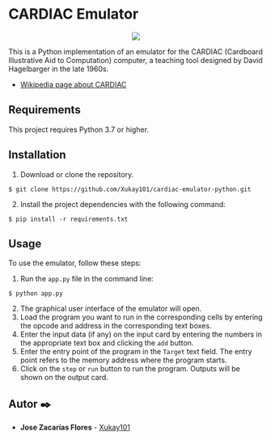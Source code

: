 # CARDIAC Emulator

<p align="center"><img src='https://raw.githubusercontent.com/Xukay101/cardiac-emulator-python/master/demo.gif' /></p>

This is a Python implementation of an emulator for the CARDIAC (Cardboard Illustrative Aid to Computation) computer, a teaching tool designed by David Hagelbarger in the late 1960s.

- [Wikipedia page about CARDIAC](https://en.wikipedia.org/wiki/CARDboard_Illustrative_Aid_to_Computation)

## Requirements

This project requires Python 3.7 or higher.

## Installation

1. Download or clone the repository.
```
$ git clone https://github.com/Xukay101/cardiac-emulator-python.git
```

2. Install the project dependencies with the following command:
```
$ pip install -r requirements.txt
```

## Usage

To use the emulator, follow these steps:
1. Run the `app.py` file in the command line:
```
$ python app.py
```
2. The graphical user interface of the emulator will open.
3. Load the program you want to run in the corresponding cells by entering the opcode and address in the corresponding text boxes.
4. Enter the input data (if any) on the input card by entering the numbers in the appropriate text box and clicking the `add` button.
5. Enter the entry point of the program in the `Target` text field. The entry point refers to the memory address where the program starts.
6. Click on the `step` or `run` button to run the program. Outputs will be shown on the output card.

## Autor ✒️

* **Jose Zacarías Flores**  - [Xukay101](https://github.com/Xukay101)
